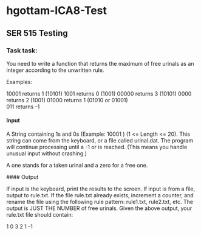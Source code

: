 # hgottam-ICA8-Test
## SER 515  Testing 
### Task task: 
<p> You need to write a function that returns the maximum of free urinals as an integer according to the unwritten rule. </p>
Examples:

10001 returns 1 (10101) 
1001 returns 0 (1001) 
00000 returns 3 (10101) 
0000 returns 2 (1001) 
01000 returns 1 (01010 or 01001)  
011 returns -1 

#### Input 

<p>A String containing 1s and 0s (Example:  10001 ) (1 <= Length <= 20). This string can come from the keyboard, or a file 
called urinal.dat. The program will continue processing until a -1 or <eof> is reached. (This means you handle unusual 
input without crashing.) <p>

<p> A one stands for a taken urinal and a zero for a free one. </p>
#### Output 
<p> If input is the keyboard, print the results to the screen. If input is from a file, output to rule.txt. If the file rule.txt already 
exists, increment a counter, and rename the file using the following rule pattern:  rule1.txt, rule2.txt, etc. The output is 
JUST THE NUMBER of free urinals. Given the above output, your rule.txt file should contain: </p>
1 
0 
3 
2 
1 
-1 
